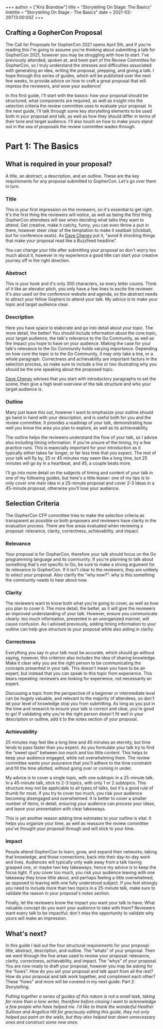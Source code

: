 +++
author = ["Kris Brandow"]
title = "Storytelling On Stage: The Basics"
linktitle = "Storytelling On Stage - The Basics"
date = 2021-03-29T13:00:00Z
+++

## Crafting a GopherCon Proposal

The Call for Proposals for GopherCon 2021 opens April 5th, and if you're reading this I'm going to assume you're thinking about submitting a talk for
GopherCon 2021, however you may be struggling with how to start. I've previously attended, spoken at, and been part of the Review Committee for
GopherCon, so I truly understand the stresses and difficulties associated with generating an idea, writing the proposal, prepping, and giving a talk.
I hope through this series of guides, which will be published over the next few weeks, to provide advice on how to craft a great proposal that will
impress the reviewers, and wow your audience!

In this first guide, I'll start with the basics: how your proposal should be structured, what components are required, as well as insight into the
selection criteria the review committee uses to evaluate your proposal. In the next guide, I'll talk through some key storytelling elements to be used
both in your proposal and talk, as well as how they should differ in terms of their tone and target audience. I'll also touch on how to make yours
stand out in the sea of proposals the review committee wades through.

# Part 1: The Basics
## What is required in your proposal?
A title, an abstract, a description, and an outline. These are the key requirements for any proposal submitted to GopherCon. Let's go over them in
turn.

### Title

This is your first impression on the reviewers, so it's essential to get right. It's the first thing the reviewers will notice, as well as being the
first thing GopherCon attendees will see when deciding what talks they want to attend. Get creative, make it catchy, funny, you can even throw a pun
in there, however steer clear of the temptation to make it seatbait (clickbait, but for conference seats). As [Dave
Cheney](https://blog.gopheracademy.com/gophercon-2017/writing-a-successful-gophercon-proposal/\#title) put it, "avoid 8 shocking things that make
your proposal read like a Buzzfeed headline”.

You can change your title after submitting your proposal so don't worry too much about it, however in my experience a good title can start your
creative journey off in the right direction.

### Abstract

This is your hook and it's only 300 characters, so every letter counts. Think of it like an elevator pitch, you only have a few lines to excite the
reviewer. It's also used on the conference website and agenda, so the abstract needs to attract your fellow Gophers to attend your talk. My advice is
to make your topic and target audience clear.

### Description

Here you have space to elaborate and go into detail about your topic. The more detail, the better! You should include information about the core
topic, your target audience, the talk's relevance to the Go Community, as well as the impact you hope to have on your audience. Making the case for
your talk's relevance to the Go Community holds varying importance. Depending on how core the topic is to the Go Community, it may only take a line,
or a whole paragraph. Correctness and achievability are important factors in the selection process, so make sure to include a line or two illustrating
why you should be the one speaking about the proposed topic.

[Dave Cheney](https://blog.gopheracademy.com/gophercon-2017/writing-a-successful-gophercon-proposal/\#talk-description) advises that you start with
introductory paragraphs to set the scene, then give a high level overview of the talk structure and who your target audience is.

### Outline

Many just leave this out, however I want to emphasize your outline should go hand in hand with your description, and is useful both for you and the
review committee. It provides a roadmap of your talk, demonstrating how well you know the area you plan to explore, as well as its achieveability.

The outline helps the reviewers understand the flow of your talk, so I advise also including timing information. If you're unsure of the timing, try a
few practice runs. This is especially important for your introduction as it typically either takes far longer, or far less time that you expect. The
rest of your talk will fly by, 25 or 45 minutes may seem like a long time, but 25 minutes will go by in a heartbeat, and 45, a couple beats more.

I'll go into more detail on the subjects of timing and content of your talk in one of my following guides, but here's a little teaser: one of my tips
is to only cover one main idea in a 25-minute proposal and cover 2-3 ideas in a 45-minute proposal, otherwise you'll lose your audience.

## Selection Criteria

The GopherCon CFP committee tries to make the selection criteria as transparent as possible so both proposers and reviewers have clarity in the
evaluation process. There are five areas evaluated when reviewing a proposal: relevance, clarity, correctness, achievability, and impact.

### Relevance

Your proposal is for GopherCon, therefore your talk should focus on the Go programming language and its community. If you're planning to talk about
something that's not specific to Go, be sure to make a strong argument for its relevance to GopherCon. If it isn't clear to the reviewers, they are
unlikely to select your proposal. Also clarify the “why now?”: why is this something the community needs to hear about now.

### Clarity

The reviewers want to know both what you're going to cover, as well as how you plan to cover it. The more detail, the better, as it will give the
reviewers an improved understanding of your talk. However, ensure you communicate clearly: too much information, presented in an unorganized manner,
will cause confusion. As I advised previously, adding timing information to your outline can help give structure to your proposal while also aiding in
clarity.

### Correctness

Everything you say in your talk must be accurate, which should go without saying, however, this criterion also includes the idea of sharing knowledge.
Make it clear why you are the right person to be communicating the concepts presented in your talk. This doesn't mean you have to be an expert, but
instead that you can speak to this topic from experience. This bears repeating: reviewers are looking for experience, not necessarily an expert.

Discussing a topic from the perspective of a beginner or intermediate level can be hugely valuable, and relevant to the majority of attendees, so
don't let your level of knowledge stop you from submitting. As long as you put in the time and research to ensure your talk is correct and clear,
you're good to go! If validating why you're the right person doesn't fit well in your description or outline, add it to the notes section of your
proposal.

### Achievability

25 minutes may feel like a long time and 45 minutes an eternity, but time tends to pass faster than you expect. As you formulate your talk try to find
the “sweet spot” between too much and too little content. This helps to keep your audience engaged, while not overwhelming them. The review committee
wants your assurance that you'll adhere to the time constraint and fill the time allotted, without going over or coming in under.

My advice is to cover a single topic, with one subtopic in a 25-minute talk. In a 45-minute talk, stick to 2-3 topics, with only 1 or 2 subtopics.
This structure may not be applicable to all types of talks, but it's a good rule of thumb for most. If you try to cover too much, you risk your
audience becoming disengaged and overwhelmed. It is better to cover a smaller number of items, in detail, ensuring your audience can process your
ideas, and leave your presentation with clear takeaways.

This is yet another reason adding time estimates to your outline is vital. It helps you organize your time, as well as reassure the review committee
you've thought your proposal through and will stick to your time.

### Impact

People attend GopherCon to learn, grow, and expand their networks; taking that knowledge, and those connections, back into their day-to-day work and
lives. Audiences will typically only walk away from a talk having grasped one, or maybe two key takeaways, hence my advice is to keep the focus tight.
If you cover too much, you risk your audience leaving with one takeaway they know little about, and perhaps feeling a little overwhelmed, as opposed
to leaving with one fully understood subject. If you feel strongly you need to include more than two topics in a 25-minute talk, make sure to validate
the reason in your proposal's notes section.

Finally, let the reviewers know the impact you want your talk to have. What valuable concept do you want your audience to take with them? Reviewers
want every talk to be impactful; don't miss the opportunity to validate why yours will make an impression.

## What's next?
In this guide I laid out the four structural requirements for your proposal: title, abstract, description, and outline. The “whats” of your proposal.
Then we went through the five areas used to review your proposal: relevance, clarity, correctness, achievability, and impact. The “whys” of your
proposal. You are now ready to draft your proposal, however you may be asking for the “hows”. How do you set your proposal and talk apart from all the
rest? How do your proposal and talk work together, and compliment each other? These “hows” and more will be covered in my next guide: Part 2:
Storytelling.

_Putting together a series of guides of this nature is not a small task, taking far more than a lone writer, therefore before closing I want to
acknowledge a few people who have helped me. I'd like to thank the wonderful Heather Sullivan and Angelica Hill for graciously editing this guide,
they not only helped put paint on the walls, but they also helped tear down unnecessary ones and construct some new ones._
